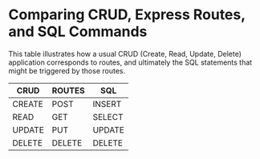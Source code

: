 # Comparing CRUD, Express Routes, and SQL Commands

This table illustrates how a usual CRUD (Create, Read, Update, Delete) application corresponds to routes, and ultimately the SQL statements that might be triggered by those routes.

| CRUD   | ROUTES | SQL    |
|--------|--------|--------|
| CREATE | POST   | INSERT |
| READ   | GET    | SELECT |
| UPDATE | PUT    | UPDATE |
| DELETE | DELETE | DELETE |